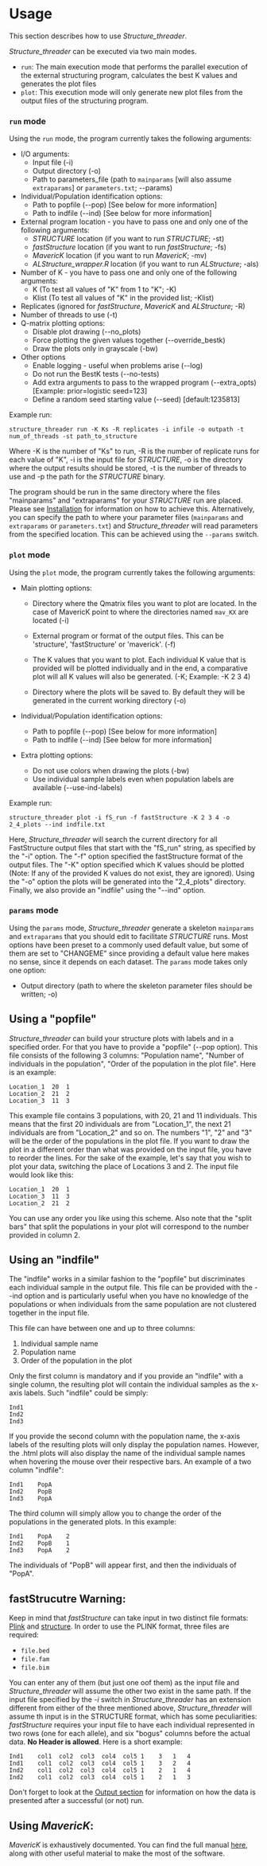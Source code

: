 # Usage
This section describes how to use *Structure_threader*.

*Structure_threader* can be executed via two main modes.

- `run`: The main execution mode that performs the parallel execution of the external structuring program, calculates the best K values and generates the plot files
- `plot`: This execution mode will only generate new plot files from the output files of the structuring program.

### `run` mode

Using the `run` mode, the program currently takes the following arguments:

* I/O arguments:
    * Input file (-i)
    * Output directory (-o)
    * Path to parameters_file (path to `mainparams` [will also assume `extraparams`] or `parameters.txt`; --params)
* Individual/Population identification options:
    * Path to popfile (--pop) [See below for more information]
    * Path to indfile (--ind) [See below for more information]
* External program location - you have to pass one and only one of the following arguments:
    * *STRUCTURE* location (if you want to run *STRUCTURE*; -st)
    * *fastStructure* location (if you want to run *fastStructure*; -fs)
    * *MavericK* location (if you want to run *MavericK*; -mv)
    * *ALStructure_wrapper.R* location (if you want to run *ALStructure*; -als)
* Number of K - you have to pass one and only one of the following arguments:
    * K (To test all values of "K" from 1 to "K"; -K)
    * Klist (To test all values of "K" in the provided list; -Klist)
* Replicates (ignored for *fastStructure*, *MavericK* and *ALStructure*; -R)
* Number of threads to use (-t)
* Q-matrix plotting options:
  * Disable plot drawing (--no_plots)
  * Force plotting the given values together (--override_bestk)
  * Draw the plots only in grayscale (-bw)
* Other options
    * Enable logging - useful when problems arise (--log)
    * Do not run the BestK tests (--no-tests)
    * Add extra arguments to pass to the wrapped program (--extra_opts) [Example: prior=logistic seed=123]
    * Define a random seed starting value (--seed) [default:1235813]


Example run:

```
structure_threader run -K Ks -R replicates -i infile -o outpath -t num_of_threads -st path_to_structure
```

Where -K is the number of "Ks" to run, -R is the number of replicate runs for
each value of "K", -i is the input file for *STRUCTURE*, -o is the directory where the output results should be stored,
-t is the number of threads to use and -p the path for the *STRUCTURE* binary.

The program should be run in the same directory where the files "mainparams" and
"extraparams" for your *STRUCTURE* run are placed. Please see [Installation](install.md) for information on how to achieve this. Alternatively, you can specify the path to where your parameter files (`mainparams` and `extraparams` or `parameters.txt`) and *Structure_threader* will read parameters from the specified location. This can be achieved using the `--params` switch.

### `plot` mode

Using the `plot` mode, the program currently takes the following arguments:

* Main plotting options:
    * Directory where the Qmatrix files you want to plot are located. In the case of MavericK point to where the directories named `mav_KX` are located (-i)
    * External program or format of the output files. This can be 'structure', 'fastStructure' or 'maverick'. (-f)
    * The K values that you want to plot. Each individual K value that is provided will be plotted individually and in the end, a comparative plot will all K values will also be generated. (-K; Example: -K 2 3 4)

    * Directory where the plots will be saved to. By default they will be generated in the current working directory (-o)

* Individual/Population identification options:
    * Path to popfile (--pop) [See below for more information]
    * Path to indfile (--ind) [See below for more information]
* Extra plotting options:
    * Do not use colors when drawing the plots (-bw)
    * Use individual sample labels even when population labels are available (--use-ind-labels)

Example run:

```
structure_threader plot -i fS_run -f fastStructure -K 2 3 4 -o 2_4_plots --ind indfile.txt
```

Here, *Structure_threader* will search the current directory for all FastStructure output files that start with the "fS_run" string, as specified by the "-i" option. The "-f" option specified the fastStructure format of the output files. The "-K" option specified which K values should be plotted (Note: If any of the provided K values do not exist, they are ignored). Using the "-o" option the plots will be generated into the "2_4_plots" directory. Finally, we also provide an "indfile" using the "--ind" option.

### `params` mode

Using the `params` mode, *Structure_threader* generate a skeleton `mainparams` and `extraparams` that you should edit to facilitate *STRUCTURE* runs. Most options have been preset to a commonly used default value, but some of them are set to "CHANGEME" since providing a default value here makes no sense, since it depends on each dataset.
The `params` mode takes only one option:

* Output directory (path to where the skeleton parameter files should be written; -o)

## Using a "popfile"
*Structure_threader* can build your structure plots with labels and in a specified order. For that you have to provide a "popfile" (--pop option). This file consists of the following 3 columns: "Population name", "Number of individuals in the population", "Order of the population in the plot file".
Here is an example:

```
Location_1  20  1
Location_2  21  2
Location_3  11  3
```

This example file contains 3 populations, with 20, 21 and 11 individuals.
 This means that the first 20 individuals are from "Location_1", the next 21 individuals are from "Location_2" and so on.
 The numbers "1", "2" and "3" will be the order of the populations in the plot file.
If you want to draw the plot in a different order than what was provided on the input file, you have to reorder the lines. For the sake of the example, let's say that you wish to plot your data, switching the place of Locations 3 and 2. The input file would look like this:

```
Location_1  20  1
Location_3  11  3
Location_2  21  2
```

You can use any order you like using this scheme. Also note that the "split bars" that split the populations in your plot will correspond to the number provided in column 2.

## Using an "indfile"
The "indfile" works in a similar fashion to the "popfile" but discriminates each individual sample in the output file. This file can be provided with the --ind option and is particularly useful when you have no knowledge of the populations or when individuals from the same population are not clustered together in the input file.

 This file can have between one and up to three columns:

1. Individual sample name
2. Population name
3. Order of the population in the plot

Only the first column is mandatory and if you provide an "indfile" with a single column, the resulting plot will contain the individual samples as the x-axis labels. Such "indfile" could be simply:

```
Ind1
Ind2
Ind3
```

If you provide the second column with the population name, the x-axis labels of the resulting plots will only display the population names. However, the .html plots will also display the name of the individual sample names when hovering the mouse over their respective bars. An example of a two column "indfile":

 ```
Ind1    PopA
Ind2    PopB
Ind3    PopA
```

The third column will simply allow you to change the order of the populations in the generated plots. In this example:

 ```
Ind1    PopA    2
Ind2    PopB    1
Ind3    PopA    2
```

The individuals of "PopB" will appear first, and then the individuals of "PopA".

## fastStrucutre Warning:
Keep in mind that *fastStructure* can take input in two distinct file formats:
[Plink](http://pngu.mgh.harvard.edu/%7Epurcell/plink/data.shtml) and
[structure](http://web.stanford.edu/group/pritchardlab/software/structure-data_v.2.3.1.html).
In order to use the PLINK format, three files are required:

* `file.bed`
* `file.fam`
* `file.bim`

You can enter any of them (but just one oof them) as the input file and
*Structure_threader* will assume the other two exist in the same path.
If the input file specified by the *-i* switch in *Structure_threader* has an
extension different from either of the three mentioned above, *Structure_threader* will assume th input is in the STRUCTURE format, which has some peculiarities:
*fastStructure* requires your input file to have each individual represented in
two rows (one for each allele), and six "bogus" columns before the actual data.
**No Header is allowed**. Here is a short example:

```
Ind1    col1  col2  col3  col4  col5 1    3   1   4
Ind1    col1  col2  col3  col4  col5 1    3   2   4
Ind2    col1  col2  col3  col4  col5 1    2   1   4
Ind2    col1  col2  col3  col4  col5 1    2   1   3

```

Don't forget to look at the [Output section](output.md) for information on how the data is presented after a successful (or not) run.


## Using *MavericK*:
*MavericK* is exhaustively documented. You can find the full manual [here](http://www.bobverity.com/home/maverick/additional-files/), along with other useful material to make the most of the software.
